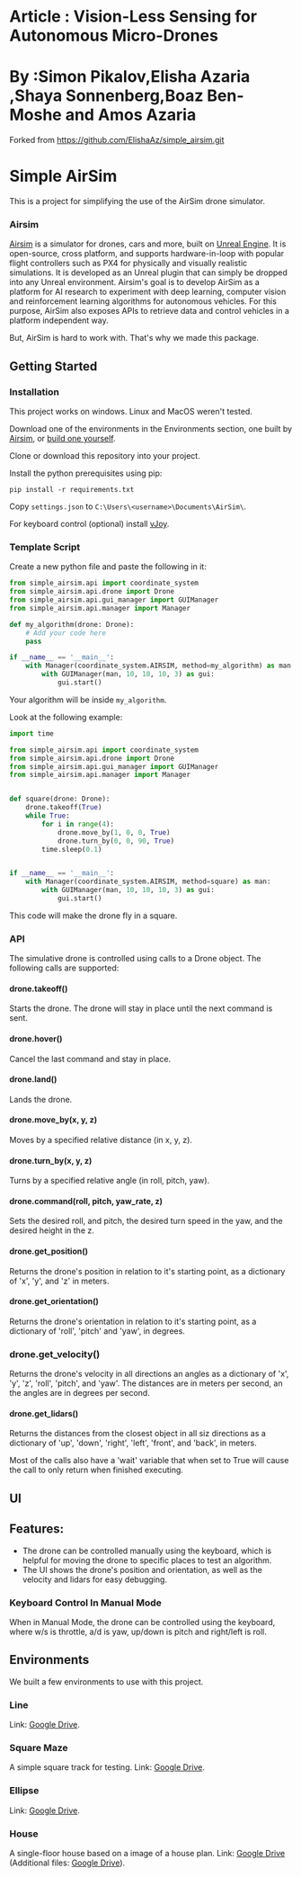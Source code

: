 # Article : Vision-Less Sensing for Autonomous Micro-Drones
# By :Simon Pikalov,Elisha Azaria ,Shaya Sonnenberg,Boaz Ben-Moshe and Amos Azaria

Forked from https://github.com/ElishaAz/simple_airsim.git

# Simple AirSim
This is a project for simplifying the use of the AirSim drone simulator.

### Airsim
[Airsim](https://github.com/microsoft/AirSim) is a simulator for drones, cars and more, built on [Unreal Engine](https://www.unrealengine.com/).
It is open-source, cross platform, and supports hardware-in-loop with popular flight controllers such as PX4 for physically and visually realistic simulations.
It is developed as an Unreal plugin that can simply be dropped into any Unreal environment.
Airsim's goal is to develop AirSim as a platform for AI research to experiment with deep learning, computer vision and reinforcement learning algorithms for autonomous vehicles.
For this purpose, AirSim also exposes APIs to retrieve data and control vehicles in a platform independent way.

But, AirSim is hard to work with. That's why we made this package.


## Getting Started
### Installation
This project works on windows. Linux and MacOS weren't tested.

Download one of the environments in the Environments section, one built by [Airsim](https://github.com/microsoft/AirSim/releases), or [build one yourself](https://microsoft.github.io/AirSim/unreal_custenv/).

Clone or download this repository into your project.

Install the python prerequisites using pip:
```
pip install -r requirements.txt
```
Copy `settings.json` to `C:\Users\<username>\Documents\AirSim\`.

For keyboard control (optional) install [vJoy](http://vjoystick.sourceforge.net/site/index.php/download-a-install/download).

### Template Script
Create a new python file and paste the following in it:
```python
from simple_airsim.api import coordinate_system
from simple_airsim.api.drone import Drone
from simple_airsim.api.gui_manager import GUIManager
from simple_airsim.api.manager import Manager

def my_algorithm(drone: Drone):
    # Add your code here
    pass

if __name__ == '__main__':
    with Manager(coordinate_system.AIRSIM, method=my_algorithm) as man:
        with GUIManager(man, 10, 10, 10, 3) as gui:
            gui.start()
```
Your algorithm will be inside `my_algorithm`.

Look at the following example:
```python
import time

from simple_airsim.api import coordinate_system
from simple_airsim.api.drone import Drone
from simple_airsim.api.gui_manager import GUIManager
from simple_airsim.api.manager import Manager


def square(drone: Drone):
    drone.takeoff(True)
    while True:
        for i in range(4):
            drone.move_by(1, 0, 0, True)
            drone.turn_by(0, 0, 90, True)
        time.sleep(0.1)


if __name__ == '__main__':
    with Manager(coordinate_system.AIRSIM, method=square) as man:
        with GUIManager(man, 10, 10, 10, 3) as gui:
            gui.start()
```
This code will make the drone fly in a square.

### API
The simulative drone is controlled using calls to a Drone object.
The following calls are supported:

#### drone.takeoff()
Starts the drone. The drone will stay in place until the next command is sent.
#### drone.hover()
Cancel the last command and stay in place.
#### drone.land()
Lands the drone.

#### drone.move_by(x, y, z)
Moves by a specified relative distance (in x, y, z).
#### drone.turn_by(x, y, z)
Turns by a specified relative angle (in roll, pitch, yaw).

#### drone.command(roll, pitch, yaw_rate, z)
Sets the desired roll, and pitch, the desired turn speed in the yaw, and the desired height in the z.

#### drone.get_position()
Returns the drone's position in relation to it's starting point, as a dictionary of 'x', 'y', and 'z' in meters.
#### drone.get_orientation()
Returns the drone's orientation in relation to it's starting point, as a dictionary of 'roll', 'pitch' and 'yaw', in degrees.
### drone.get_velocity()
Returns the drone's velocity in all directions an angles as a dictionary of 'x', 'y', 'z', 'roll', 'pitch', and 'yaw'.
The distances are in meters per second, an the angles are in degrees per second.
#### drone.get_lidars()
Returns the distances from the closest object in all siz directions as a dictionary of 'up', 'down', 'right', 'left',
'front', and 'back', in meters.


Most of the calls also have a 'wait' variable that when set to True will cause the call to only return when finished executing.

## UI

 Features:
 -
 - The drone can be controlled manually using the keyboard, which is helpful for moving the drone to specific places to test an algorithm.
 - The UI shows the drone's position and orientation, as well as the velocity and lidars for easy debugging.
 
### Keyboard Control In Manual Mode
When in Manual Mode, the drone can be controlled using the keyboard, where w/s is throttle, a/d is yaw, up/down is pitch and right/left is roll.

## Environments
We built a few environments to use with this project.

### Line
Link: [Google Drive](https://drive.google.com/file/d/13tKpQrCp1C_KVA_MBFir8fTUaLUs2mBy/view?usp=sharing).

### Square Maze
A simple square track for testing. Link: [Google Drive](https://drive.google.com/file/d/1GSrkXP904t9fP9e7vn6H4vraATs5MePH/view?usp=sharing).

### Ellipse
Link: [Google Drive](https://drive.google.com/file/d/1mrxdPTw27qcFmZ4fyL0wedawqf-rmjMb/view?usp=sharing).

### House
A single-floor house based on a image of a house plan. Link: [Google Drive](https://drive.google.com/file/d/10Nqdo9WjlPTiH_wc9YrR3eiLKGZ-pQdP/view?usp=sharing)
(Additional files: [Google Drive](https://drive.google.com/drive/folders/1m6iZjXdWv4bktlqauYL2k9xcMQaI-Goh?usp=sharing)).


